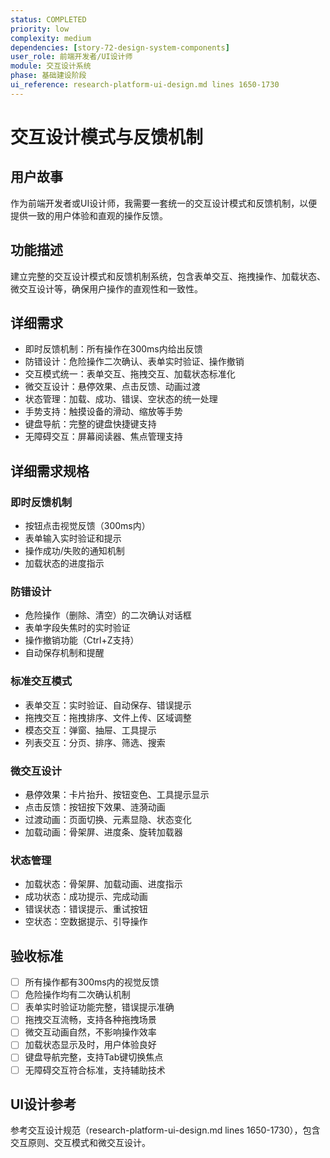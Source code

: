 ```yaml
---
status: COMPLETED
priority: low
complexity: medium
dependencies: [story-72-design-system-components]
user_role: 前端开发者/UI设计师
module: 交互设计系统
phase: 基础建设阶段
ui_reference: research-platform-ui-design.md lines 1650-1730
---
```


# 交互设计模式与反馈机制

## 用户故事
作为前端开发者或UI设计师，我需要一套统一的交互设计模式和反馈机制，以便提供一致的用户体验和直观的操作反馈。

## 功能描述
建立完整的交互设计模式和反馈机制系统，包含表单交互、拖拽操作、加载状态、微交互设计等，确保用户操作的直观性和一致性。

## 详细需求
- 即时反馈机制：所有操作在300ms内给出反馈
- 防错设计：危险操作二次确认、表单实时验证、操作撤销
- 交互模式统一：表单交互、拖拽交互、加载状态标准化
- 微交互设计：悬停效果、点击反馈、动画过渡
- 状态管理：加载、成功、错误、空状态的统一处理
- 手势支持：触摸设备的滑动、缩放等手势
- 键盘导航：完整的键盘快捷键支持
- 无障碍交互：屏幕阅读器、焦点管理支持

## 详细需求规格
### 即时反馈机制
- 按钮点击视觉反馈（300ms内）
- 表单输入实时验证和提示
- 操作成功/失败的通知机制
- 加载状态的进度指示

### 防错设计
- 危险操作（删除、清空）的二次确认对话框
- 表单字段失焦时的实时验证
- 操作撤销功能（Ctrl+Z支持）
- 自动保存机制和提醒

### 标准交互模式
- 表单交互：实时验证、自动保存、错误提示
- 拖拽交互：拖拽排序、文件上传、区域调整
- 模态交互：弹窗、抽屉、工具提示
- 列表交互：分页、排序、筛选、搜索

### 微交互设计
- 悬停效果：卡片抬升、按钮变色、工具提示显示
- 点击反馈：按钮按下效果、涟漪动画
- 过渡动画：页面切换、元素显隐、状态变化
- 加载动画：骨架屏、进度条、旋转加载器

### 状态管理
- 加载状态：骨架屏、加载动画、进度指示
- 成功状态：成功提示、完成动画
- 错误状态：错误提示、重试按钮
- 空状态：空数据提示、引导操作

## 验收标准
- [ ] 所有操作都有300ms内的视觉反馈
- [ ] 危险操作均有二次确认机制
- [ ] 表单实时验证功能完整，错误提示准确
- [ ] 拖拽交互流畅，支持各种拖拽场景
- [ ] 微交互动画自然，不影响操作效率
- [ ] 加载状态显示及时，用户体验良好
- [ ] 键盘导航完整，支持Tab键切换焦点
- [ ] 无障碍交互符合标准，支持辅助技术

## UI设计参考
参考交互设计规范（research-platform-ui-design.md lines 1650-1730），包含交互原则、交互模式和微交互设计。